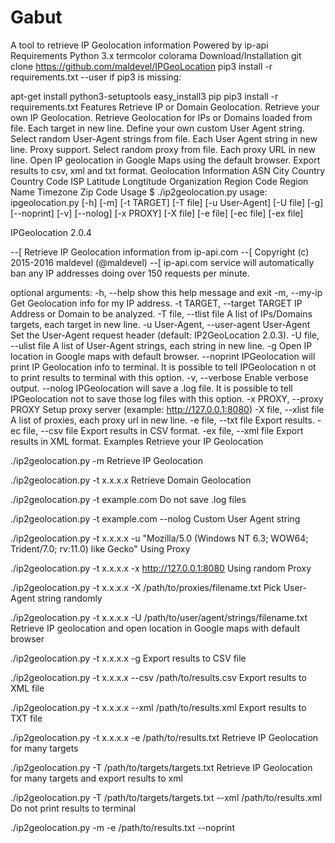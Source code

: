 Gabut
====

A tool to retrieve IP Geolocation information
Powered by ip-api
Requirements
Python 3.x
termcolor
colorama
Download/Installation
git clone https://github.com/maldevel/IPGeoLocation
pip3 install -r requirements.txt --user
if pip3 is missing:

apt-get install python3-setuptools
easy_install3 pip
pip3 install -r requirements.txt
Features
Retrieve IP or Domain Geolocation.
Retrieve your own IP Geolocation.
Retrieve Geolocation for IPs or Domains loaded from file. Each target in new line.
Define your own custom User Agent string.
Select random User-Agent strings from file. Each User Agent string in new line.
Proxy support.
Select random proxy from file. Each proxy URL in new line.
Open IP geolocation in Google Maps using the default browser.
Export results to csv, xml and txt format.
Geolocation Information
ASN
City
Country
Country Code
ISP
Latitude
Longtitude
Organization
Region Code
Region Name
Timezone
Zip Code
Usage
$ ./ip2geolocation.py
usage: ipgeolocation.py [-h] [-m] [-t TARGET] [-T file] [-u User-Agent]
                        [-U file] [-g] [--noprint] [-v] [--nolog] [-x PROXY]
                        [-X file] [-e file] [-ec file] [-ex file]

IPGeolocation 2.0.4

--[ Retrieve IP Geolocation information from ip-api.com
--[ Copyright (c) 2015-2016 maldevel (@maldevel)
--[ ip-api.com service will automatically ban any IP addresses doing over 150 requests per minute.

optional arguments:
  -h, --help            show this help message and exit
  -m, --my-ip           Get Geolocation info for my IP address.
  -t TARGET, --target TARGET
                        IP Address or Domain to be analyzed.
  -T file, --tlist file
                        A list of IPs/Domains targets, each target in new line.
  -u User-Agent, --user-agent User-Agent
                        Set the User-Agent request header (default: IP2GeoLocation 2.0.3).
  -U file, --ulist file
                        A list of User-Agent strings, each string in new line.
  -g                    Open IP location in Google maps with default browser.
  --noprint             IPGeolocation will print IP Geolocation info to terminal. It is possible to tell IPGeolocation n
ot to print results to terminal with this option.
  -v, --verbose         Enable verbose output.
  --nolog               IPGeolocation will save a .log file. It is possible to tell IPGeolocation not to save those log
files with this option.
  -x PROXY, --proxy PROXY
                        Setup proxy server (example: http://127.0.0.1:8080)
  -X file, --xlist file
                        A list of proxies, each proxy url in new line.
  -e file, --txt file   Export results.
  -ec file, --csv file  Export results in CSV format.
  -ex file, --xml file  Export results in XML format.
Examples
Retrieve your IP Geolocation

./ip2geolocation.py -m
Retrieve IP Geolocation

./ip2geolocation.py -t x.x.x.x
Retrieve Domain Geolocation

./ip2geolocation.py -t example.com
Do not save .log files

./ip2geolocation.py -t example.com --nolog
Custom User Agent string

./ip2geolocation.py -t x.x.x.x -u "Mozilla/5.0 (Windows NT 6.3; WOW64; Trident/7.0; rv:11.0) like Gecko"
Using Proxy

./ip2geolocation.py -t x.x.x.x -x http://127.0.0.1:8080
Using random Proxy

./ip2geolocation.py -t x.x.x.x -X /path/to/proxies/filename.txt
Pick User-Agent string randomly

./ip2geolocation.py -t x.x.x.x -U /path/to/user/agent/strings/filename.txt
Retrieve IP geolocation and open location in Google maps with default browser

./ip2geolocation.py -t x.x.x.x -g
Export results to CSV file

./ip2geolocation.py -t x.x.x.x --csv /path/to/results.csv
Export results to XML file

./ip2geolocation.py -t x.x.x.x --xml /path/to/results.xml
Export results to TXT file

./ip2geolocation.py -t x.x.x.x -e /path/to/results.txt
Retrieve IP Geolocation for many targets

./ip2geolocation.py -T /path/to/targets/targets.txt
Retrieve IP Geolocation for many targets and export results to xml

./ip2geolocation.py -T /path/to/targets/targets.txt --xml /path/to/results.xml
Do not print results to terminal

./ip2geolocation.py -m -e /path/to/results.txt --noprint

